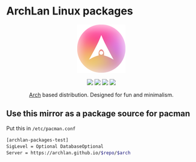 # ArchLan Linux packages

<p align="center">
<a href="https://archlan.github.io"><img src="https://raw.githubusercontent.com/archlan/assets/main/img/logo/128x128_logo.svg" height="128" width="128" alt="ArchLan"></a>
</p>


<p align="center">
  <img src="https://img.shields.io/badge/Latest-v22.02-a?color=2F1254&labelColor=131a1c&style=for-the-badge">
  <img src="https://img.shields.io/github/downloads/archlan/releases/total?color=2F1254&labelColor=131a1c&style=for-the-badge">
  <img src="https://img.shields.io/github/stars/archlan/iso?color=2F1254&labelColor=131a1c&style=for-the-badge">
  <img src="https://img.shields.io/github/issues/archlan/issue-tracker?color=2F1254&labelColor=131a1c&style=for-the-badge">
</p>


<p align="center">
<a href="https://www.archlinux.org">Arch</a> based distribution. Designed for fun and minimalism.
</p>

## Use this mirror as a package source for pacman

Put this in `/etc/pacman.conf`

```bash
[archlan-packages-test]
SigLevel = Optional DatabaseOptional
Server = https://archlan.github.io/$repo/$arch
```
